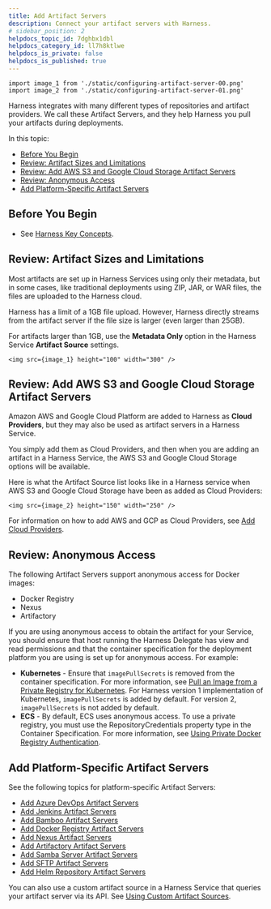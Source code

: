 ```yaml
---
title: Add Artifact Servers
description: Connect your artifact servers with Harness.
# sidebar_position: 2
helpdocs_topic_id: 7dghbx1dbl
helpdocs_category_id: ll7h8ktlwe
helpdocs_is_private: false
helpdocs_is_published: true
---
```

```mdx-code-block
import image_1 from './static/configuring-artifact-server-00.png'
import image_2 from './static/configuring-artifact-server-01.png'
```

Harness integrates with many different types of repositories and artifact providers. We call these Artifact Servers, and they help Harness you pull your artifacts during deployments.

In this topic:

* [Before You Begin](#before-you-begin)
* [Review: Artifact Sizes and Limitations](#review-artifact-sizes-and-limitations)
* [Review: Add AWS S3 and Google Cloud Storage Artifact Servers](#review-add-aws-s3-and-google-cloud-storage-artifact-servers)
* [Review: Anonymous Access](#review-anonymous-access)
* [Add Platform-Specific Artifact Servers](#add-platform-specific-artifact-servers)

## Before You Begin

* See [Harness Key Concepts](../../../starthere-firstgen/harness-key-concepts.md).

## Review: Artifact Sizes and Limitations

Most artifacts are set up in Harness Services using only their metadata, but in some cases, like traditional deployments using ZIP, JAR, or WAR files, the files are uploaded to the Harness cloud.

Harness has a limit of a 1GB file upload. However, Harness directly streams from the artifact server if the file size is larger (even larger than 25GB).

For artifacts larger than 1GB, use the **Metadata Only** option in the Harness Service **Artifact Source** settings.

```mdx-code-block
<img src={image_1} height="100" width="300" />
```


## Review: Add AWS S3 and Google Cloud Storage Artifact Servers

Amazon AWS and Google Cloud Platform are added to Harness as **Cloud Providers**, but they may also be used as artifact servers in a Harness Service.

You simply add them as Cloud Providers, and then when you are adding an artifact in a Harness Service, the AWS S3 and Google Cloud Storage options will be available.

Here is what the Artifact Source list looks like in a Harness service when AWS S3 and Google Cloud Storage have been as added as Cloud Providers:

```mdx-code-block
<img src={image_2} height="150" width="250" />
```

For information on how to add AWS and GCP as Cloud Providers, see [Add Cloud Providers](cloud-providers.md).

## Review: Anonymous Access

The following Artifact Servers support anonymous access for Docker images:

* Docker Registry
* Nexus
* Artifactory

If you are using anonymous access to obtain the artifact for your Service, you should ensure that host running the Harness Delegate has view and read permissions and that the container specification for the deployment platform you are using is set up for anonymous access. For example:

* **Kubernetes** - Ensure that `imagePullSecrets` is removed from the container specification. For more information, see [Pull an Image from a Private Registry for Kubernetes](../../../continuous-delivery/kubernetes-deployments/pull-an-image-from-a-private-registry-for-kubernetes.md). For Harness version 1 implementation of Kubernetes, `imagePullSecrets` is added by default. For version 2, `imagePullSecrets` is not added by default.
* **ECS** - By default, ECS uses anonymous access. To use a private registry, you must use the RepositoryCredentials property type in the Container Specification. For more information, see [Using Private Docker Registry Authentication](../../../continuous-delivery/aws-deployments/ecs-deployment/ecs-services.md#using-private-docker-registry-authentication).

## Add Platform-Specific Artifact Servers

See the following topics for platform-specific Artifact Servers:

* [Add Azure DevOps Artifact Servers](add-azure-dev-ops-artifact-servers.md)
* [Add Jenkins Artifact Servers](add-jenkins-artifact-servers.md)
* [Add Bamboo Artifact Servers](add-bamboo-artifact-servers.md)
* [Add Docker Registry Artifact Servers](add-docker-registry-artifact-servers.md)
* [Add Nexus Artifact Servers](add-nexus-artifact-servers.md)
* [Add Artifactory Artifact Servers](add-artifactory-servers.md)
* [Add Samba Server Artifact Servers](add-smb-artifact-servers.md)
* [Add SFTP Artifact Servers](add-sftp-artifact-servers.md)
* [Add Helm Repository Artifact Servers](add-helm-repository-servers.md)

You can also use a custom artifact source in a Harness Service that queries your artifact server via its API. See [Using Custom Artifact Sources](../../../continuous-delivery/model-cd-pipeline/setup-services/custom-artifact-source.md).

